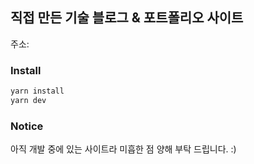 
## 직접 만든 기술 블로그 & 포트폴리오 사이트

주소: [](https://hakuna-matata-theta.vercel.app/main)


### Install
```bash
yarn install
yarn dev
```

### Notice
아직 개발 중에 있는 사이트라 미흡한 점 양해 부탁 드립니다. :)

